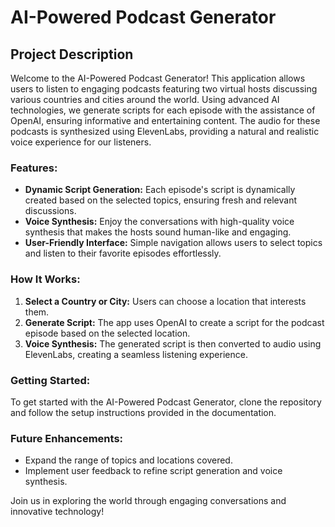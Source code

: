 # AI-Powered Podcast Generator

## Project Description

Welcome to the AI-Powered Podcast Generator! This application allows users to listen to engaging podcasts featuring two virtual hosts discussing various countries and cities around the world. Using advanced AI technologies, we generate scripts for each episode with the assistance of OpenAI, ensuring informative and entertaining content. The audio for these podcasts is synthesized using ElevenLabs, providing a natural and realistic voice experience for our listeners.

### Features:
- **Dynamic Script Generation:** Each episode's script is dynamically created based on the selected topics, ensuring fresh and relevant discussions.
- **Voice Synthesis:** Enjoy the conversations with high-quality voice synthesis that makes the hosts sound human-like and engaging.
- **User-Friendly Interface:** Simple navigation allows users to select topics and listen to their favorite episodes effortlessly.

### How It Works:
1. **Select a Country or City:** Users can choose a location that interests them.
2. **Generate Script:** The app uses OpenAI to create a script for the podcast episode based on the selected location.
3. **Voice Synthesis:** The generated script is then converted to audio using ElevenLabs, creating a seamless listening experience.

### Getting Started:
To get started with the AI-Powered Podcast Generator, clone the repository and follow the setup instructions provided in the documentation.

### Future Enhancements:
- Expand the range of topics and locations covered.
- Implement user feedback to refine script generation and voice synthesis.

Join us in exploring the world through engaging conversations and innovative technology!
